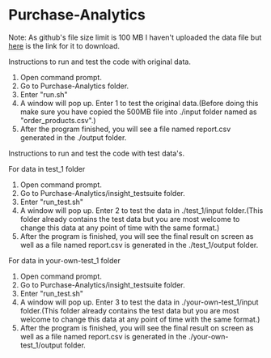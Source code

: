# Purchase-Analytics

Note: As github's file size limit is 100 MB I haven't uploaded the data file but [here](https://s3.amazonaws.com/instacart-datasets/instacart_online_grocery_shopping_2017_05_01.tar.gz?X-Amz-Expires=21600&X-Amz-Date=20190408T210151Z&X-Amz-Security-Token=FQoGZXIvYXdzEJb%2F%2F%2F%2F%2F%2F%2F%2F%2F%2FwEaDC5DCZuQhVAbtADLryKVBAVcqFkUb71wqnkE45KiFORTCDvNbpAT7Ls9JiI75P8xe8O5hWrdKI1iUG%2BEmMoo7MAYzOeV%2F85AYShTD592OFf3dA0VOgfk1CUt3R2TdNGmfFt%2FcNBC1XAFAlQTET598L3kgvog2JMV5LfuRogvu8StW9irXNII7GkUE0bddZn70LLmQRpGTqu7XoZ8BtPHLu4OQJ5kexWe0oX3OqmiuTdqiWpvUfJNeaBw4vMQGZR%2FGM8Dmsnd%2FFqeFEi%2Bx3z0Wxu6AR1E36pGsBhvbdnTHU%2FIlIpDmlAUO%2F%2FgzdvSVMcSljfMkjQaT3VEZ1ESylrONz9a2LqhwtUPjOIlVLrGMfAmU%2BBxQtAESl12Rhhw17J3YV3oGa5dQWIZ9zzzmkzCs82KatVQaQhLKkmGTDlz%2BSw12rsewMyYI3%2Bcudls8YL1eYquG9CyqQZBDsBxLFDpBfsJpEUx5HjiVXMbEiTPc2I5SAje7EJFYrDehZQQuT8H%2Bt5OMd937uv17G0VC6i1U9U3hpYbGai0C5LXwEyFjCHg9trDQgS%2BovKNTEw3ydunJIQD1PAgJwdPA2NetsKI4o9C99yXA1eI4B%2FnDmhwqfDy7HEvPK%2Fv5yTQTq14RUCuN2B%2FcJ%2F9q8DiNA85lLje0D20MHCK35miJDFDXEOTQvq8gH8%2BudfzmgjMl0haGnBLLXlyBh%2F4Panh3NJh1LuJ8lTJaJYUKKzdruUF&X-Amz-Algorithm=AWS4-HMAC-SHA256&X-Amz-Credential=ASIASDAVXBX75OGCOX4U%2F20190408%2Fus-east-1%2Fs3%2Faws4_request&X-Amz-SignedHeaders=host&X-Amz-Signature=2bbfdbde7f8ad2f8cfe30c2abc469a0547599d2f0e645d62e40c321b8853214b) is the link for it to download.

Instructions to run and test the code with original data.

1.  Open command prompt.
2.  Go to Purchase-Analytics folder.
3.	Enter "run.sh"
4.	A window will pop up. Enter 1 to test the original data.(Before doing this make sure you have copied the 500MB file into ./input folder named as 
	"order_products.csv".)
5.	After the program finished, you will see a file named report.csv generated in the ./output folder.



Instructions to run and test the code with test data's.

For data in test_1 folder

1.  Open command prompt.
2.  Go to Purchase-Analytics/insight_testsuite folder.
3.	Enter "run_test.sh"
4.	A window will pop up. Enter 2 to test the data in ./test_1/input folder.(This folder already contains the test data but you are most welcome to
	change this data at any point of time with the same format.)
5.	After the program is finished, you will see the final result on screen as well as a file named report.csv is generated in the ./test_1/output folder.


For data in your-own-test_1 folder

1.  Open command prompt.
2.  Go to Purchase-Analytics/insight_testsuite folder.
3.	Enter "run_test.sh"
4.	A window will pop up. Enter 3 to test the data in ./your-own-test_1/input folder.(This folder already contains the test data but you are most
	welcome to change this data at any point of time with the same format.)
5.	After the program is finished, you will see the final result on screen as well as a file named report.csv is generated in the ./your-own-test_1/output folder.